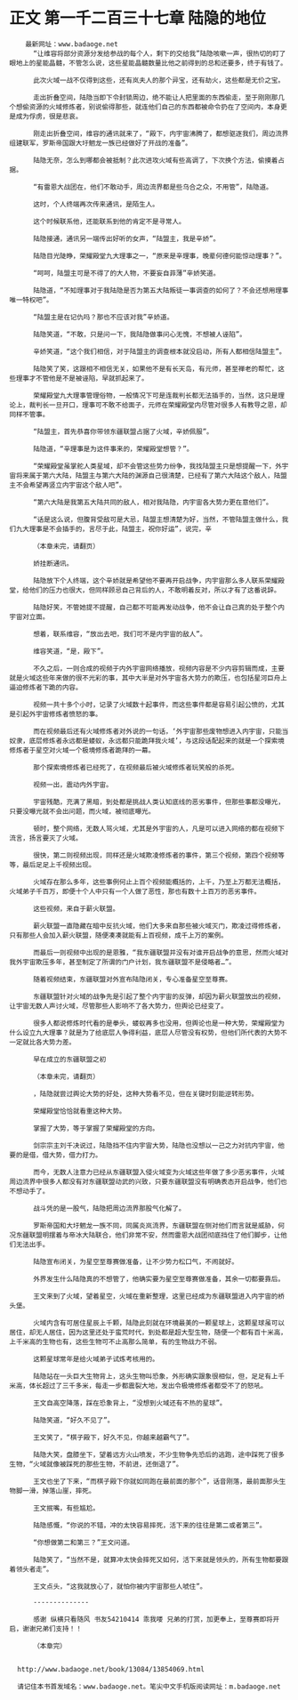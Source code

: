 # 正文 第一千二百三十七章 陆隐的地位
        最新网址：www.badaoge.net
          “让维容将部分资源分发给参战的每个人，剩下的交给我”陆隐咳嗽一声，很热切的盯了眼地上的星能晶髓，不管怎么说，这些星能晶髓数量比他之前得到的总和还要多，终于有钱了。
      
          此次火域一战不仅得到这些，还有岚夫人的那个异宝，还有劫火，这些都是无价之宝。
      
          走出折叠空间，陆隐当即下令封锁周边，绝不能让人把里面的东西偷走，至于刚刚那几个想偷资源的火域修炼者，别说偷得那些，就连他们自己的东西都被命令扔在了空间内，本身更是成为俘虏，很是悲哀。
      
          刚走出折叠空间，维容的通讯就来了，“殿下，内宇宙沸腾了，都想驱逐我们，周边流界组建联军，罗斯帝国跟大圩魍龙一族已经做好了开战的准备”。
      
          陆隐无奈，怎么到哪都会被抵制？此次进攻火域有些高调了，下次换个方法，偷摸着占据。
      
          “有雷恩大战团在，他们不敢动手，周边流界都是些乌合之众，不用管”，陆隐道。
      
          这时，个人终端再次传来通讯，是陌生人。
      
          这个时候联系他，还能联系到他的肯定不是寻常人。
      
          陆隐接通，通讯另一端传出好听的女声，“陆盟主，我是辛娇”。
      
          陆隐目光陡睁，荣耀殿堂九大理事之一，“原来是辛理事，晚辈何德何能惊动理事？”。
      
          “呵呵，陆盟主可是不得了的大人物，不要妄自菲薄”辛娇笑道。
      
          陆隐道，“不知理事对于我陆隐是否为第五大陆叛徒一事调查的如何了？不会还想用理事唯一特权吧”。
      
          “陆盟主是在记仇吗？那也不应该对我”辛娇道。
      
          陆隐笑道，“不敢，只是问一下，我陆隐做事问心无愧，不想被人诬陷”。
      
          辛娇笑道，“这个我们相信，对于陆盟主的调查根本就没启动，所有人都相信陆盟主”。
      
          陆隐笑了笑，这跟相不相信无关，如果他不是有长天岛，有元师，甚至禅老的帮忙，这些理事才不管他是不是被诬陷，早就抓起来了。
      
          荣耀殿堂九大理事管理俗物，一般情况下可是连裁判长都无法插手的，当然，这只是理论上，裁判长一旦开口，理事可不敢不给面子，元师在荣耀殿堂内尽管对很多人有教导之恩，却同样不管事。
      
          “陆盟主，首先恭喜你带领东疆联盟占据了火域，辛娇佩服”。
      
          陆隐道，“辛理事是为这件事来的，荣耀殿堂想管？”。
      
          “荣耀殿堂虽掌舵人类星域，却不会管这些势力纷争，我找陆盟主只是想提醒一下，外宇宙将来属于第六大陆，陆盟主与第六大陆的渊源自己很清楚，已经有了第六大陆这个敌人，陆盟主不会希望再竖立内宇宙这个敌人吧”。
      
          “第六大陆是我第五大陆共同的敌人，相对我陆隐，内宇宙各大势力更在意他们”。
      
          “话是这么说，但腹背受敌可是大忌，陆盟主想清楚为好，当然，不管陆盟主做什么，我们九大理事是不会插手的，言尽于此，陆盟主，祝你好运”，说完，辛
      
          （本章未完，请翻页）
      
          娇挂断通讯。
      
          陆隐放下个人终端，这个辛娇就是希望他不要再开启战争，内宇宙那么多人联系荣耀殿堂，给他们的压力也很大，但同样顾忌自己背后的人，不敢明着反对，所以才有了这番说辞。
      
          陆隐好笑，不管她提不提醒，自己都不可能再发动战争，他不会让自己真的处于整个内宇宙对立面。
      
          想着，联系维容，“放出去吧，我们可不是内宇宙的敌人”。
      
          维容笑道，“是，殿下”。
      
          不久之后，一则合成的视频于内外宇宙网络播放，视频内容是不少内容剪辑而成，主要就是火域这些年来做的很不光彩的事，其中大半是对外宇宙各大势力的欺压，也包括星河巨舟上逼迫修炼者下跪的内容。
      
          视频一共十多个小时，记录了火域数十起事件，而这些事件都是容易引起公愤的，尤其是引起外宇宙修炼者愤怒的事。
      
          而在视频最后还有火域修炼者对外说的一句话，‘外宇宙那些废物想进入内宇宙，只能当奴隶，底层修炼者永远都是蝼蚁，永远都只能跪拜我火域’，与这段话配起来的就是一个探索境修炼者于星空对火域一个极境修炼者跪拜的一幕。
      
          那个探索境修炼者已经死了，在视频最后被火域修炼者玩笑般的杀死。
      
          视频一出，震动内外宇宙。
      
          宇宙残酷，充满了黑暗，到处都是挑战人类认知底线的恶劣事件，但那些事都没曝光，只要没曝光就不会出问题，而火域，被彻底曝光。
      
          顿时，整个网络，无数人骂火域，尤其是外宇宙的人，凡是可以进入网络的都在视频下流言，扬言要灭了火域。
      
          很快，第二则视频出现，同样还是火域欺凌修炼者的事件，第三个视频，第四个视频等等，最后足足上千视频出现。
      
          火域存在那么多年，这些事例何止上百个视频能概括的，上千，乃至上万都无法概括，火域弟子千百万，即便十个人中只有一个人做了恶性，那也有数十上百万的恶劣事件。
      
          这些视频，来自于薪火联盟。
      
          薪火联盟一直隐藏在暗中反抗火域，他们大多来自那些被火域灭门，欺凌过得修炼者，只有那些人会加入薪火联盟，随便凑凑就能有上百视频，成千上万的案例。
      
          而最后一则视频中出现的是恩雅，“我东疆联盟并没有对谁开启战争的意思，然而火域对我外宇宙欺压多年，甚至制定了所谓的门户计划，我东疆联盟不是侵略者…”。
      
          随着视频结束，东疆联盟对外宣布陆隐闭关，专心准备星空至尊赛。
      
          东疆联盟针对火域的战争先是引起了整个内宇宙的反弹，却因为薪火联盟放出的视频，让宇宙无数人声讨火域，尽管那些人影响不了各大势力，但舆论已经变了。
      
          很多人都说修炼时代看的是拳头，蝼蚁再多也没用，但舆论也是一种大势，荣耀殿堂为什么设立九大理事？就是为了给底层人争得利益，底层人尽管没有权势，但他们所代表的大势不一定就比各大势力差。
      
          早在成立的东疆联盟之初
      
          （本章未完，请翻页）
      
          ，陆隐就尝过舆论大势的好处，这种大势看不见，但在关键时刻能逆转形势。
      
          荣耀殿堂恰恰就看重这种大势。
      
          掌握了大势，等于掌握了荣耀殿堂的方向。
      
          剑宗宗主刘千决说过，陆隐挡不住内宇宙大势，陆隐也没想以一己之力对抗内宇宙，他要的是借，借大势，借力打力。
      
          而今，无数人注意力已经从东疆联盟入侵火域变为火域这些年做了多少恶劣事件，火域周边流界中很多人都没有对东疆联盟动武的兴致，只要东疆联盟没有明确表态开启战争，他们也不想动手了。
      
          战斗凭的是一股气，陆隐把周边流界那股气化解了。
      
          罗斯帝国和大圩魍龙一族不同，同属炎岚流界，东疆联盟在侧对他们而言就是威胁，何况东疆联盟明摆着与帝冰大陆联合，他们非常不安，然而雷恩大战团彻底挡住了他们脚步，让他们无法出手。
      
          陆隐宣布闭关，为星空至尊赛做准备，让不少势力松口气，不闹就好。
      
          外界发生什么陆隐真的不想管了，他确实要为星空至尊赛做准备，其余一切都要靠后。
      
          王文来到了火域，望着星空，火域在重新整理，这里已经成为东疆联盟进入内宇宙的桥头堡。
      
          火域内含有可居住星辰上千颗，陆隐此刻就在环境最美的一颗星球上，这颗星球虽可以居住，却无人居住，因为这里还处于蛮荒时代，到处都是超大型生物，随便一个都有百十米高，上千米高的生物也有，这些生物可不止高那么简单，有的生物战力不弱。
      
          这颗星球常年是给火域弟子试炼考核用的。
      
          陆隐站在一头巨大生物背上，这头生物叫恐象，外形确实跟象很相似，但，足足有上千米高，体长超过了三千多米，每走一步都震裂大地，发出令极境修炼者都受不了的怒吼。
      
          王文自高空降落，踩在恐象背上，“没想到火域还有不热的星球”。
      
          陆隐笑道，“好久不见了”。
      
          王文笑了，“棋子殿下，好久不见，你越来越霸气了”。
      
          陆隐大笑，盘膝坐下，望着远方火山喷发，不少生物争先恐后的逃跑，途中踩死了很多生物，“火域就像被踩死的那些生物，不前进，还倒退了”。
      
          王文也坐了下来，“而棋子殿下你就如同跑在最前面的那个”，话音刚落，最前面那头生物脚一滑，掉落山崖，摔死。
      
          王文抿嘴，有些尴尬。
      
          陆隐感慨，“你说的不错，冲的太快容易摔死，活下来的往往是第二或者第三”。
      
          “你想做第二和第三？”王文问道。
      
          陆隐笑了，“当然不是，就算冲太快会摔死又如何，活下来就是领头的，所有生物都要跟着领头者走”。
      
          王文点头，“这我就放心了，就怕你被内宇宙那些人唬住”。
      
          --------------
      
          感谢 纵横只看随风 书友54210414 乖我喽 兄弟的打赏，加更奉上，至尊赛即将开启，谢谢兄弟们支持！！
      
          （本章完）
      
      
      http://www.badaoge.net/book/13084/13854069.html
      
      请记住本书首发域名：www.badaoge.net。笔尖中文手机版阅读网址：m.badaoge.net